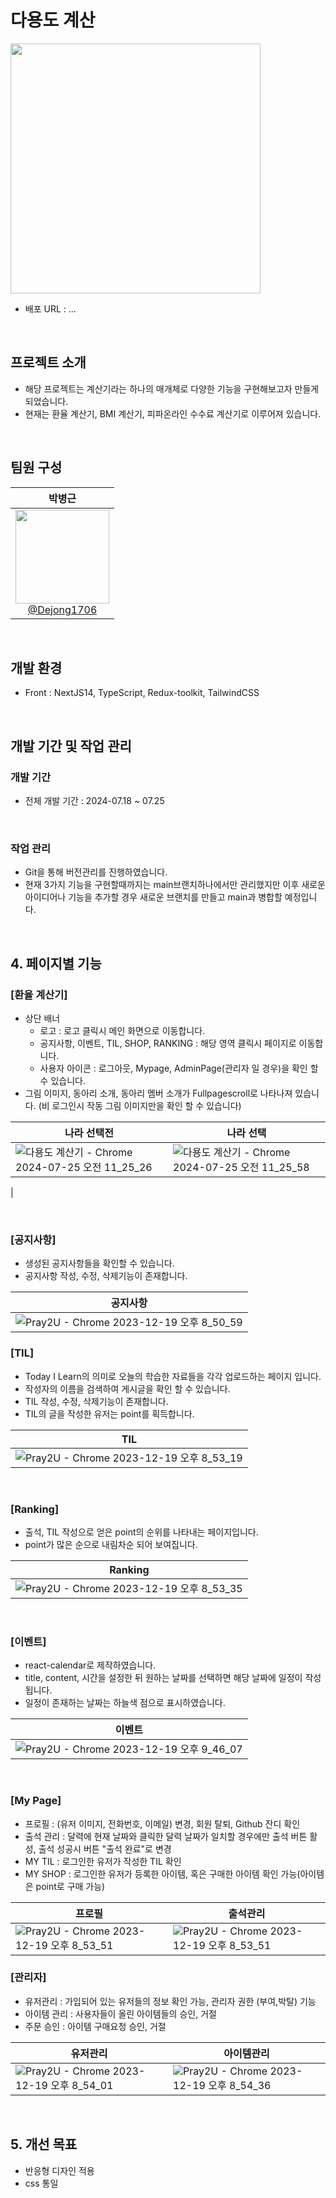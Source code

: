 # 다용도 계산

<img src="https://github.com/Dejong1706/MyBlog/assets/75114974/f2bcbb54-915c-4d94-8170-1b47d31cbe88" width="400" height="400"/>


- 배포 URL : ...

<br>

## 프로젝트 소개

- 해당 프로젝트는 계산기라는 하나의 매개체로 다양한 기능을 구현해보고자 만들게 되었습니다.
- 현재는 환율 계산기, BMI 계산기, 피파온라인 수수료 계산기로 이루어져 있습니다.

<br>

## 팀원 구성

<div align="center">

| **박병근** |
| :------: |
| [<img src="https://github.com/Dejong1706/MyBlog/assets/75114974/dc9fa281-1359-4c2c-866b-f426b258ee0a" height=150 width=150> <br/> @Dejong1706](https://github.com/Dejong1706) |

</div>

<br>

## 개발 환경

- Front : NextJS14, TypeScript, Redux-toolkit, TailwindCSS
 
<br>

## 개발 기간 및 작업 관리

### 개발 기간

- 전체 개발 기간 : 2024-07.18 ~ 07.25

<br>

### 작업 관리

- Git을 통해 버전관리를 진행하였습니다.
- 현재 3가지 기능을 구현할때까지는 main브랜치하나에서만 관리했지만 이후 새로운 아이디어나 기능을 추가할 경우 새로운 브랜치를 만들고 main과 병합할 예정입니다.

<br>

## 4. 페이지별 기능

### [환율 계산기]
- 상단 배너
    - 로고 : 로고 클릭시 메인 화면으로 이동합니다.
    - 공지사항, 이벤트, TIL, SHOP, RANKING : 해당 영역 클릭시 페이지로 이동합니다.
    - 사용자 아이콘 : 로그아웃, Mypage, AdminPage(관리자 일 경우)을 확인 할 수 있습니다.
- 그림 이미지, 동아리 소개, 동아리 멤버 소개가 Fullpagescroll로 나타나져 있습니다. (비 로그인시 작동 그림 이미지만을 확인 할 수 있습니다)

| 나라 선택전 | 나라 선택 |
|----------|----------|
|![다용도 계산기 - Chrome 2024-07-25 오전 11_25_26](https://github.com/user-attachments/assets/c4b9e30a-9373-4bb3-97a4-787c2a6a5927)|![다용도 계산기 - Chrome 2024-07-25 오전 11_25_58](https://github.com/user-attachments/assets/be28fee7-251b-4172-b098-c540813d5b5c)
|


<br>

### [공지사항]
- 생성된 공지사항들을 확인할 수 있습니다.
- 공지사항 작성, 수정, 삭제기능이 존재합니다.

| 공지사항 |
|----------|
|![Pray2U - Chrome 2023-12-19 오후 8_50_59](https://github.com/Dejong1706/MyBlog/assets/75114974/bc3ab7a0-3817-4188-9204-2d6303594ab1)|

### [TIL]
- Today I Learn의 의미로 오늘의 학습한 자료들을 각각 업로드하는 페이지 입니다.
- 작성자의 이름을 검색하여 게시글을 확인 할 수 있습니다.
- TIL 작성, 수정, 삭제기능이 존재합니다.
- TIL의 글을 작성한 유저는 point를 획득합니다.

| TIL |
|----------|
|![Pray2U - Chrome 2023-12-19 오후 8_53_19](https://github.com/Dejong1706/MyBlog/assets/75114974/6d915f8f-5bca-457e-8aa9-78001878d3d0)|

<br>

### [Ranking]
- 출석, TIL 작성으로 얻은 point의 순위를 나타내는 페이지입니다.
- point가 많은 순으로 내림차순 되어 보여집니다.

| Ranking |
|----------|
|![Pray2U - Chrome 2023-12-19 오후 8_53_35](https://github.com/Dejong1706/MyBlog/assets/75114974/03fd2692-313d-4d5c-a5af-7aaf7ba8e88b)|

<br>

### [이벤트]
- react-calendar로 제작하였습니다.
- title, content, 시간을 설정한 뒤 원하는 날짜를 선택하면 해당 날짜에 일정이 작성됩니다.
- 일정이 존재하는 날짜는 하늘색 점으로 표시하였습니다.

| 이벤트 |
|----------|
|![Pray2U - Chrome 2023-12-19 오후 9_46_07](https://github.com/Dejong1706/MyBlog/assets/75114974/fa553216-587d-4698-a11b-186db478c07a)|

<br>

### [My Page]
- 프로필 : (유저 이미지, 전화번호, 이메일) 변경, 회원 탈퇴, Github 잔디 확인
- 출석 관리 : 달력에 현재 날짜와 클릭한 달력 날짜가 일치할 경우에만 출석 버튼 활성, 출석 성공시 버튼 "출석 완료"로 변경 
- MY TIL : 로그인한 유저가 작성한 TIL 확인
- MY SHOP : 로그인한 유저가 등록한 아이템, 혹은 구매한 아이템 확인 가능(아이템은 point로 구매 가능)
  
| 프로필 | 출석관리 |
|----------|----------|
|![Pray2U - Chrome 2023-12-19 오후 8_53_51](https://github.com/Dejong1706/MyBlog/assets/75114974/2f2bea9c-26ea-443c-b312-db88d0d5a4d0)|![Pray2U - Chrome 2023-12-19 오후 8_53_51](https://github.com/Dejong1706/MyBlog/assets/75114974/5d815375-8813-47d0-970e-413dd90f58c4)|

### [관리자]
- 유저관리 : 가입되어 있는 유저들의 정보 확인 가능, 관리자 권한 (부여,박탈) 기능
- 아이템 관리 : 사용자들이 올린 아이템들의 승인, 거절
- 주문 승인 : 아이템 구매요청 승인, 거절

| 유저관리 | 아이템관리 |
|----------|----------|
|![Pray2U - Chrome 2023-12-19 오후 8_54_01](https://github.com/Dejong1706/MyBlog/assets/75114974/a38d0979-7515-4d53-acb2-1b7b5ae581ef)|![Pray2U - Chrome 2023-12-19 오후 8_54_36](https://github.com/Dejong1706/MyBlog/assets/75114974/1e06c8a6-dece-4410-bd15-cb32ce6708f0)|

<br>

## 5. 개선 목표

- 반응형 디자인 적용
- css 통일
    


